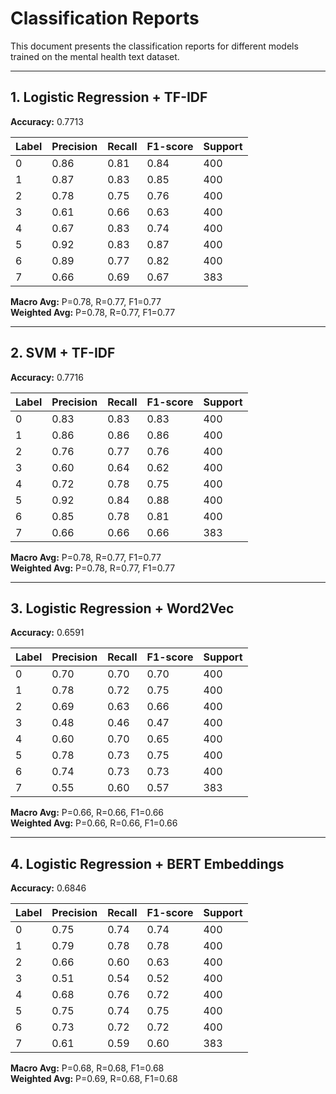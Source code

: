 # Classification Reports

This document presents the classification reports for different models trained on the mental health text dataset.

---

## 1. Logistic Regression + TF-IDF
**Accuracy:** 0.7713

| Label       | Precision | Recall | F1-score | Support |
|------------|-----------|--------|----------|---------|
| 0          | 0.86      | 0.81   | 0.84     | 400     |
| 1          | 0.87      | 0.83   | 0.85     | 400     |
| 2          | 0.78      | 0.75   | 0.76     | 400     |
| 3          | 0.61      | 0.66   | 0.63     | 400     |
| 4          | 0.67      | 0.83   | 0.74     | 400     |
| 5          | 0.92      | 0.83   | 0.87     | 400     |
| 6          | 0.89      | 0.77   | 0.82     | 400     |
| 7          | 0.66      | 0.69   | 0.67     | 383     |

**Macro Avg:** P=0.78, R=0.77, F1=0.77  
**Weighted Avg:** P=0.78, R=0.77, F1=0.77

---

## 2. SVM + TF-IDF
**Accuracy:** 0.7716

| Label       | Precision | Recall | F1-score | Support |
|------------|-----------|--------|----------|---------|
| 0          | 0.83      | 0.83   | 0.83     | 400     |
| 1          | 0.86      | 0.86   | 0.86     | 400     |
| 2          | 0.76      | 0.77   | 0.76     | 400     |
| 3          | 0.60      | 0.64   | 0.62     | 400     |
| 4          | 0.72      | 0.78   | 0.75     | 400     |
| 5          | 0.92      | 0.84   | 0.88     | 400     |
| 6          | 0.85      | 0.78   | 0.81     | 400     |
| 7          | 0.66      | 0.66   | 0.66     | 383     |

**Macro Avg:** P=0.78, R=0.77, F1=0.77  
**Weighted Avg:** P=0.78, R=0.77, F1=0.77

---

## 3. Logistic Regression + Word2Vec
**Accuracy:** 0.6591

| Label       | Precision | Recall | F1-score | Support |
|------------|-----------|--------|----------|---------|
| 0          | 0.70      | 0.70   | 0.70     | 400     |
| 1          | 0.78      | 0.72   | 0.75     | 400     |
| 2          | 0.69      | 0.63   | 0.66     | 400     |
| 3          | 0.48      | 0.46   | 0.47     | 400     |
| 4          | 0.60      | 0.70   | 0.65     | 400     |
| 5          | 0.78      | 0.73   | 0.75     | 400     |
| 6          | 0.74      | 0.73   | 0.73     | 400     |
| 7          | 0.55      | 0.60   | 0.57     | 383     |

**Macro Avg:** P=0.66, R=0.66, F1=0.66  
**Weighted Avg:** P=0.66, R=0.66, F1=0.66

---

## 4. Logistic Regression + BERT Embeddings
**Accuracy:** 0.6846

| Label       | Precision | Recall | F1-score | Support |
|------------|-----------|--------|----------|---------|
| 0          | 0.75      | 0.74   | 0.74     | 400     |
| 1          | 0.79      | 0.78   | 0.78     | 400     |
| 2          | 0.66      | 0.60   | 0.63     | 400     |
| 3          | 0.51      | 0.54   | 0.52     | 400     |
| 4          | 0.68      | 0.76   | 0.72     | 400     |
| 5          | 0.75      | 0.74   | 0.75     | 400     |
| 6          | 0.73      | 0.72   | 0.72     | 400     |
| 7          | 0.61      | 0.59   | 0.60     | 383     |

**Macro Avg:** P=0.68, R=0.68, F1=0.68  
**Weighted Avg:** P=0.69, R=0.68, F1=0.68
